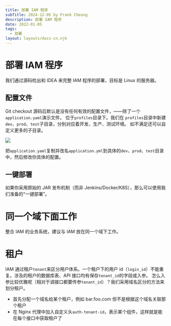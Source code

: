 ```yaml
---
title: 部署 IAM 程序
subTitle: 2024-12-05 by Frank Cheung
description: 部署 IAM 程序
date: 2022-01-05
tags:
  - 部署
layout: layouts/docs-cn.njk
---
```

# 部署 IAM 程序

我们通过源码检出和 IDEA 来完整 IAM 程序的部署，目标是 Linux 的服务器。

## 配置文件
Git checkout 源码后默认是没有任何有效的配置文件，——除了一个`application.yaml`演示文件，
位于`profiles`目录下。我们在 `profiles`目录中新建`dev`、`prod`、`test`子目录，分别对应着开发、生产、测试环境。
如不满足还可以自定义更多的子目录。

![](/asset/imgs/iam-yaml-dirs.jpg)

把`application.yaml`复制并改名`application.yml`到具体的`dev`、`prod`、`test`目录中，然后修改你具体的配置。


## 一键部署
如果你采用原始的 JAR 发布机制（而非 Jenkins/Docker/K8S），那么可以使用我们准备的“一键部署”。


# 同一个域下面工作

整合 IAM 的业务系统，建议与 IAM 放在同一个域下工作。


# 租户

IAM 通过租户`tenant`来区分用户体系。一个租户下的用户 id（`login_id`）不能重复。涉及的租户的数据库表、API 接口均有保存`tenant_id`的字段或入参。
怎么入参比较优雅呢（相对于调接口都要传参`tenant_id`）？我们采用域名区分的方法来划分租户。

- 首先分配一个域名给某个租户，例如 bar.foo.com 但不是根据这个域名关联那个租户
- 在 Nginx 代理中加入自定义头`auth-tenant-id`，表示某个组件，这样就是能在每个接口中获取租户了